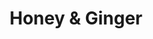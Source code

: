 ---
title: "Honey & Ginger"
url: /halifax/honey-and-ginger-baker-drive/
shop: nutrition supplements
---